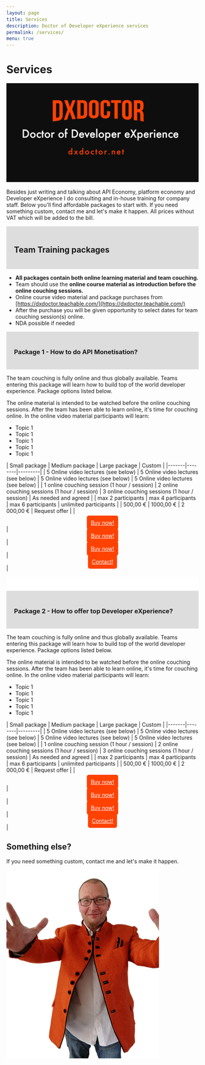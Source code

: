```yaml
---
layout: page
title: Services
description: Doctor of Developer eXperience services
permalink: /services/
menu: true
---
```


# Services

<img src="/assets/img/dxdoctor-logo.png" alt="DX Doctor Logo" width="1238">

Besides just writing and talking about API Economy, platform economy and Developer eXperience I do consulting and in-house training for company staff. Below you'll find affordable packages to start with. If you need something custom, contact me and let's make it happen. All prices without VAT which will be added to the bill. 


<div style="background-color:#ddd;padding:10px;">
<div>
<h2 style="padding:10px;">Team Training packages</h2>
</div>
</div>


* **All packages contain both online learning material and team couching.** 
* Team should use the **online course material as introduction before the online couching sessions.** 
* Online course video material and package purchases from [https://dxdoctor.teachable.com/](https://dxdoctor.teachable.com/) 
* After the purchase you will be given opportunity to select dates for team couching session(s) online. 
* NDA possible if needed

<div style="background-color:#ddd;padding:10px;">
<h3 style="padding:10px;">Package 1 - How to do API Monetisation?</h3>
</div>

The team couching is fully online and thus globally available. Teams entering this package will learn how to build top of the world developer experience. Package options listed below.

The online material is intended to be watched before the online couching sessions. After the team has been able to learn online, it's time for couching online. In the online video material participants will learn:

* Topic 1
* Topic 1
* Topic 1
* Topic 1
* Topic 1


| Small package | Medium package | Large package | Custom |
|-------|--------|---------|
| 5 Online video lectures (see below) | 5 Online video lectures (see below) | 5 Online video lectures (see below) | 5 Online video lectures (see below)  |
| 1 online couching session (1 hour / session) | 2 online couching sessions (1 hour / session) | 3 online couching sessions (1 hour / session) | As needed and agreed |
| max 2 participants | max 4 participants | max 6 participants | unlimited participants |
| 500,00 € | 1000,00 € | 2 000,00 € | Request offer |
| <center><a href="" style="background-color:#ff4201; padding:10px; color:#fff;border-radius: 5px;">Buy now!</a></center> | <center><a href="" style="background-color:#ff4201; padding:10px; color:#fff;border-radius: 5px;">Buy now!</a></center> | <center><a href="" style="background-color:#ff4201; padding:10px; color:#fff;border-radius: 5px;">Buy now!</a></center> | <center><a href="" style="background-color:#ff4201; padding:10px; color:#fff;border-radius: 5px;">Contact!</a></center> |



<div style="background-color:#fff;padding:10px;">&nbsp;</div>


<div style="background-color:#ddd;padding:10px;">
<h3 style="padding:10px;">Package 2 - How to offer top Developer eXperience?</h3>
</div>

The team couching is fully online and thus globally available. Teams entering this package will learn how to build top of the world developer experience. Package options listed below.

The online material is intended to be watched before the online couching sessions. After the team has been able to learn online, it's time for couching online. In the online video material participants will learn:

* Topic 1
* Topic 1
* Topic 1
* Topic 1
* Topic 1


| Small package | Medium package | Large package | Custom |
|-------|--------|---------|
| 5 Online video lectures (see below) | 5 Online video lectures (see below) | 5 Online video lectures (see below) | 5 Online video lectures (see below)  |
| 1 online couching session (1 hour / session) | 2 online couching sessions (1 hour / session) | 3 online couching sessions (1 hour / session) | As needed and agreed |
| max 2 participants | max 4 participants | max 6 participants | unlimited participants |
| 500,00 € | 1000,00 € | 2 000,00 € | Request offer |
| <center><a href="" style="background-color:#ff4201; padding:10px; color:#fff;border-radius: 5px;">Buy now!</a></center> | <center><a href="" style="background-color:#ff4201; padding:10px; color:#fff;border-radius: 5px;">Buy now!</a></center> | <center><a href="" style="background-color:#ff4201; padding:10px; color:#fff;border-radius: 5px;">Buy now!</a></center> | <center><a href="" style="background-color:#ff4201; padding:10px; color:#fff;border-radius: 5px;">Contact!</a></center> |




## Something else? 

If you need something custom, contact me and let's make it happen. 


<img class="img-rounded" src="/assets/img/uploads/jarkko-full.png" alt="Jarkko APItalist Moilanen" width="400">

